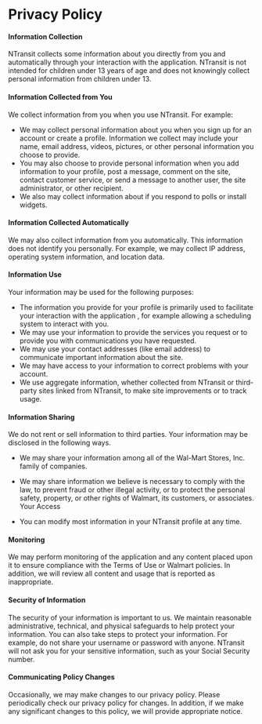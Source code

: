 
# Privacy Policy
#### Information Collection

NTransit collects some information about you directly from you and automatically through your
interaction with the application. NTransit is not intended for children under 13 years of age and does
not knowingly collect personal information from children under 13.

#### Information Collected from You

We collect information from you when you use NTransit. For example:

* We may collect personal information about you when you sign up for an account or create a profile.
Information we collect may include your name, email address, videos, pictures, or other personal
information you choose to provide.
* You may also choose to provide personal information when you add information to your profile,
post a message, comment on the site, contact customer service, or send a message to another user,
the site administrator, or other recipient.
* We also may collect information about if you respond to polls or install widgets.

#### Information Collected Automatically

We may also collect information from you automatically. This information does not identify you
personally. For example, we may collect IP address, operating system information, and location data.

#### Information Use

Your information may be used for the following purposes:

* The information you provide for your profile is primarily used to facilitate your interaction with
the application , for example allowing a scheduling system to interact with you.
* We may use your information to provide the services you request or to provide you with
communications you have requested.
* We may use your contact addresses (like email address) to communicate important information
about the site.
* We may have access to your information to correct problems with your account.
* We use aggregate information, whether collected from NTransit or third-party sites linked from
NTransit, to make site improvements or to track usage.

#### Information Sharing

We do not rent or sell information to third parties. Your information may be disclosed in the following
ways.

* We may share your information among all of the Wal-Mart Stores, Inc. family of
companies.
* We may share information we believe is necessary to comply with the law, to prevent fraud or
other illegal activity, or to protect the personal safety, property, or other rights of Walmart, its
customers, or associates.
Your Access

* You can modify most information in your NTransit profile at any time.

#### Monitoring

We may perform monitoring of the application and any content placed upon it to ensure compliance
with the Terms of Use or Walmart policies. In addition, we will review all content and usage that is
reported as inappropriate.

#### Security of Information

The security of your information is important to us. We maintain reasonable administrative, technical,
and physical safeguards to help protect your information. You can also take steps to protect your
information. For example, do not share your username or password with anyone. NTransit will not ask
you for your sensitive information, such as your Social Security number.

#### Communicating Policy Changes

Occasionally, we may make changes to our privacy policy. Please periodically check our privacy policy
for changes. In addition, if we make any significant changes to this policy, we will provide appropriate
notice.
